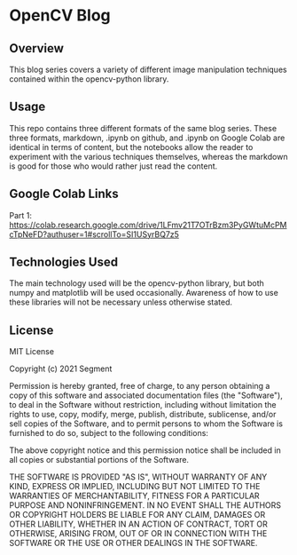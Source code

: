 # OpenCV Blog

## Overview

This blog series covers a variety of different image manipulation techniques contained within the opencv-python library.

## Usage

This repo contains three different formats of the same blog series. These three formats, markdown, .ipynb on github, and .ipynb on Google Colab are identical in terms of content, but the notebooks allow the reader to experiment with the various techniques themselves, whereas the markdown is good for those who would rather just read the content.

## Google Colab Links

Part 1: https://colab.research.google.com/drive/1LFmv21T7OTrBzm3PyGWtuMcPMcTpNeFD?authuser=1#scrollTo=SI1USyrBQ7z5

## Technologies Used

The main technology used will be the opencv-python library, but both numpy and matplotlib will be used occasionally. Awareness of how to use these libraries will not be necessary unless otherwise stated.

## License

MIT License

Copyright (c) 2021 Segment

Permission is hereby granted, free of charge, to any person obtaining a copy
of this software and associated documentation files (the "Software"), to deal
in the Software without restriction, including without limitation the rights
to use, copy, modify, merge, publish, distribute, sublicense, and/or sell
copies of the Software, and to permit persons to whom the Software is
furnished to do so, subject to the following conditions:

The above copyright notice and this permission notice shall be included in all
copies or substantial portions of the Software.

THE SOFTWARE IS PROVIDED "AS IS", WITHOUT WARRANTY OF ANY KIND, EXPRESS OR
IMPLIED, INCLUDING BUT NOT LIMITED TO THE WARRANTIES OF MERCHANTABILITY,
FITNESS FOR A PARTICULAR PURPOSE AND NONINFRINGEMENT. IN NO EVENT SHALL THE
AUTHORS OR COPYRIGHT HOLDERS BE LIABLE FOR ANY CLAIM, DAMAGES OR OTHER
LIABILITY, WHETHER IN AN ACTION OF CONTRACT, TORT OR OTHERWISE, ARISING FROM,
OUT OF OR IN CONNECTION WITH THE SOFTWARE OR THE USE OR OTHER DEALINGS IN THE
SOFTWARE.
